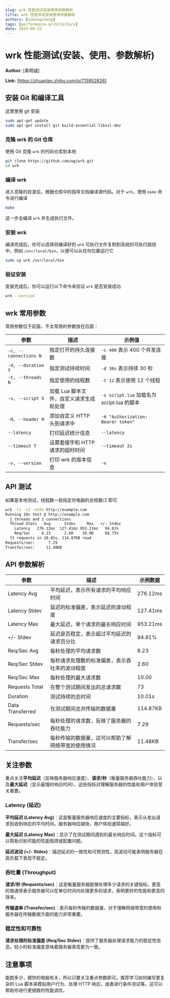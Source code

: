 ```yaml
---
slug: wrk-性能测试安装使用参数解析
title: wrk 性能测试安装使用参数解析
authors: [sumingcheng]
tags: [performance-architecture]
date: 2024-08-22
---
```


# wrk 性能测试(安装、使用、参数解析)

**Author:** [素明诚]

**Link:** [https://zhuanlan.zhihu.com/p/715952826]

## 安装 Git 和编译工具

这里使用 git 安装

```bash
sudo apt-get update
sudo apt-get install git build-essential libssl-dev
```

### 克隆 wrk 的 Git 仓库

使用 Git 克隆 `wrk` 的代码仓库到本地

```bash
git clone https://github.com/wg/wrk.git
cd wrk
```

### 编译 wrk

进入克隆的目录后，根据仓库中的指导文档编译源代码。对于 `wrk`，使用 `make` 命令进行编译

```bash
make
```

这一步会编译 `wrk` 并生成执行文件。

### 安装 wrk

编译完成后，你可以选择将编译好的 `wrk` 可执行文件复制到系统的可执行路径中，例如 `/usr/local/bin`，以便可以从任何位置运行它

```bash
sudo cp wrk /usr/local/bin
```

### 验证安装

安装完成后，你可以运行以下命令来验证 `wrk` 是否安装成功

```bash
wrk --version
```

## wrk 常用参数

常用参数位于前面，不太常用的参数放在后面：

| 参数                  | 描述                                    | 示例值                                     |
| --------------------- | --------------------------------------- | ------------------------------------------ |
| `-c, --connections N` | 指定打开的持久连接数                    | `-c 400` 表示 400 个并发连接               |
| `-d, --duration T`    | 指定测试持续时间                        | `-d 30s` 表示持续 30 秒                    |
| `-t, --threads N`     | 指定使用的线程数                        | `-t 12` 表示使用 12 个线程                 |
| `-s, --script S`      | 加载 Lua 脚本文件，自定义请求生成和处理 | `-s script.lua` 加载名为 script.lua 的脚本 |
| `-H, --header H`      | 添加自定义 HTTP 头到请求中              | `-H "Authorization: Bearer token"`         |
| `--latency`           | 打印延迟统计信息                        | `--latency`                                |
| `--timeout T`         | 设置套接字和 HTTP 请求的超时时间        | `--timeout 2s`                             |
| `-v, --version`       | 打印 wrk 的版本信息                     | `-v`                                       |

## API 测试

如果是本地测试，线程数一般指定你电脑的总核数/2 即可

```bash
wrk -t1 -c2 -d10s http://example.com
Running 10s test @ http://example.com
  1 threads and 2 connections
  Thread Stats   Avg      Stdev     Max   +/- Stdev
    Latency   276.12ms  127.41ms 953.21ms   94.81%
    Req/Sec     8.23      2.60    10.00     68.75%
  73 requests in 10.01s, 114.87KB read
Requests/sec:      7.29
Transfer/sec:     11.48KB
```

## API 参数解析

| 参数             | 描述                                               | 示例数据 |
| ---------------- | -------------------------------------------------- | -------- |
| Latency Avg      | 平均延迟，表示所有请求的平均响应时间               | 276.12ms |
| Latency Stdev    | 延迟的标准偏差，表示延迟的波动程度                 | 127.41ms |
| Latency Max      | 最大延迟，单个请求的最长响应时间                   | 953.21ms |
| +/- Stdev        | 延迟是否稳定，表示超过平均延迟的请求百分比         | 94.81%   |
| Req/Sec Avg      | 每秒处理的平均请求数                               | 8.23     |
| Req/Sec Stdev    | 每秒请求处理数的标准偏差，表示吞吐率的波动程度     | 2.60     |
| Req/Sec Max      | 每秒处理的最大请求数                               | 10.00    |
| Requests Total   | 在整个测试期间发出的总请求数                       | 73       |
| Duration         | 测试持续的总时间                                   | 10.01s   |
| Data Transferred | 在测试期间总共传输的数据量                         | 114.87KB |
| Requests/sec     | 每秒处理的请求数，反映了服务器的吞吐能力           | 7.29     |
| Transfer/sec     | 每秒传输的数据量，这可以帮助了解网络带宽的使用情况 | 11.48KB  |

## 关注参数

重点关注**平均延迟**（反映服务器响应速度）、**请求/秒**（衡量服务器吞吐能力），以及**最大延迟**（显示最慢的响应时间），这些指标对理解服务器的性能和用户体验至关重要。

### Latency (延迟)

**平均延迟 (Latency Avg)**：这是衡量服务器响应速度的主要指标，表示从发出请求到收到响应的平均时间。服务器响应越快，用户体验通常越好。

**最大延迟 (Latency Max)**：显示了在测试期间遇到的最长响应时间。这个指标可以帮助识别可能的性能瓶颈或配置问题。

**延迟波动 (+/- Stdev)**：描述延迟的一致性和可预测性。高波动可能表明服务器在高负载下表现不稳定。

### 吞吐量 (Throughput)

**请求/秒 (Requests/sec)**：这是衡量服务器能够处理多少请求的关键指标。更高的值通常表示服务器可以在单位时间内处理更多的请求，表明更好的性能和更高的效率。

**传输速率 (Transfer/sec)**：表示每秒传输的数据量，对于理解网络带宽的使用和服务器在传输数据方面的能力非常重要。

### 稳定性和可靠性

**请求处理的标准偏差 (Req/Sec Stdev)**：提供了服务器处理请求能力的稳定性信息。较小的标准偏差意味着服务器表现更为一致。

## 注意事项

能跑多少，跟你的电脑有关，所以只要关注重点参数即可。推荐学习如何编写更复杂的 Lua 脚本来模拟用户行为、处理 HTTP 响应，或者进行条件测试等。这可以帮助你进行更细致的性能调优。